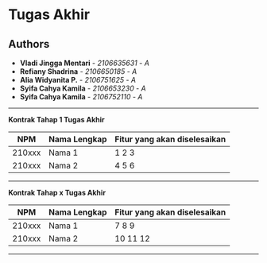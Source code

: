 # Tugas Akhir
## Authors
* **Vladi Jingga Mentari** - *2106635631* - *A*
* **Refiany Shadrina** - *2106650185* - *A*
* **Alia Widyanita P.** - *2106751625* - *A*
* **Syifa Cahya Kamila** - *2106653230* - *A*
* **Syifa Cahya Kamila** - *2106752110* - *A*

---
**Kontrak Tahap 1 Tugas Akhir**

| NPM | Nama Lengkap | Fitur yang akan diselesaikan  |
| ----------| --- | ---------- | 
| 210xxx | Nama 1 | 1 2 3 |
| 210xxx | Nama 2 | 4 5 6 |
---
**Kontrak Tahap x Tugas Akhir**

| NPM | Nama Lengkap | Fitur yang akan diselesaikan  |
| ----------| --- | ---------- | 
| 210xxx | Nama 1 | 7 8 9 |
| 210xxx | Nama 2 | 10 11 12 |
---